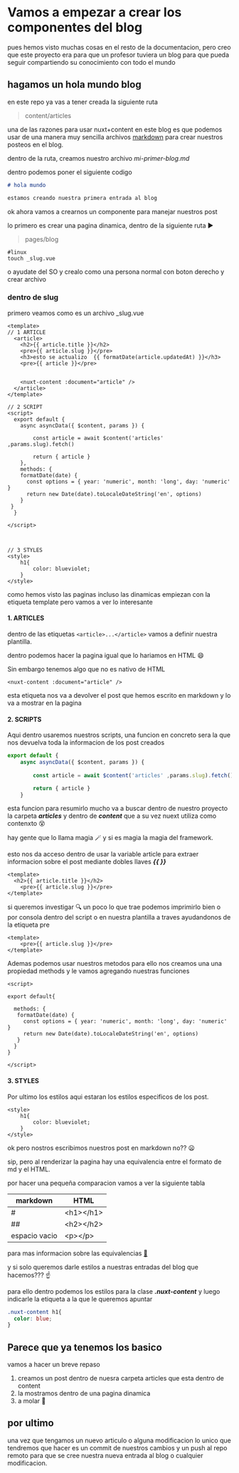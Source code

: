 # Vamos a empezar a crear los componentes del blog

pues hemos visto muchas cosas en el resto de la documentacion, pero creo que este proyecto era para que un profesor tuviera un blog para que pueda seguir compartiendo su conocimiento con todo el mundo

## hagamos un hola mundo blog

en este repo ya vas a tener creada la siguiente ruta

> content/articles

una de las razones para usar nuxt+content en este blog es que podemos usar de una manera muy sencilla archivos [markdown](https://markdown.es/) para crear nuestros posteos en el blog.

dentro de la ruta, creamos nuestro archivo *mi-primer-blog.md*

dentro podemos poner el siguiente codigo 

```md
# hola mundo

estamos creando nuestra primera entrada al blog
```

ok ahora vamos a crearnos un componente para manejar nuestros post

lo primero es crear una pagina dinamica, dentro de la siguiente ruta ▶️
>pages/blog

```Shell
#linux
touch _slug.vue

```
o ayudate del SO y crealo como una persona normal con boton derecho y crear archivo

### dentro de slug

primero veamos como es un archivo _slug.vue

```vue
<template>
// 1 ARTICLE 
  <article>
    <h2>{{ article.title }}</h2>
    <pre>{{ article.slug }}</pre>
    <h3>esto se actualizo  {{ formatDate(article.updatedAt) }}</h3>
    <pre>{{ article }}</pre>
    

    <nuxt-content :document="article" />
  </article>
</template>

// 2 SCRIPT
<script>
  export default {
    async asyncData({ $content, params }) {
      
        const article = await $content('articles' ,params.slug).fetch()

        return { article }
    },
    methods: {
    formatDate(date) {
      const options = { year: 'numeric', month: 'long', day: 'numeric' }
      return new Date(date).toLocaleDateString('en', options)
    }
 }
  }

</script>



// 3 STYLES
<style>
    h1{
        color: blueviolet;
    }
</style>

```

como hemos visto las paginas incluso las dinamicas empiezan con la etiqueta template pero vamos a ver lo interesante

#### 1. ARTICLES

dentro de las etiquetas ```<article>...</article>``` vamos a definir nuestra plantilla.

dentro podemos hacer la pagina igual que lo hariamos en HTML 😄

Sin embargo tenemos algo que no es nativo de HTML
```vue
<nuxt-content :document="article" />
```
esta etiqueta nos va a devolver el post que hemos escrito en markdown y lo va a mostrar en la pagina 

#### 2. SCRIPTS

Aqui dentro usaremos nuestros scripts, una funcion en concreto sera la que nos devuelva toda la informacion de los post creados

```javascript
export default {
    async asyncData({ $content, params }) {
      
        const article = await $content('articles' ,params.slug).fetch()

        return { article }
    }
```
esta funcion para resumirlo mucho va a buscar dentro de nuestro proyecto la carpeta ***articles*** y dentro de ***content*** que a su vez nuext utiliza como contenxto 😵

hay gente que lo llama magia 🪄 y si es magia la magia del framework.

esto nos da acceso dentro de usar la variable article para extraer informacion sobre el post mediante dobles llaves ***{{ }}***
```vue
<template>
  <h2>{{ article.title }}</h2>
    <pre>{{ article.slug }}</pre>
</template>
```

si queremos investigar 🔍 un poco lo que trae podemos imprimirlo bien o por consola dentro del script o en nuestra plantilla a traves ayudandonos de la etiqueta pre

```vue
<template>
    <pre>{{ article.slug }}</pre>
</template>
```

Ademas podemos usar nuestros metodos para ello nos creamos una una propiedad methods y le vamos agregando nuestras funciones

```vue
<script>

export default{

  methods: {
   formatDate(date) {
     const options = { year: 'numeric', month: 'long', day: 'numeric' }
     return new Date(date).toLocaleDateString('en', options)
   }
  }
}

</script>
```

#### 3. STYLES

Por ultimo los estilos aqui estaran los estilos especificos de los post. 

```vue
<style>
    h1{
        color: blueviolet;
    }
</style>
```

ok pero nostros escribimos nuestros post en markdown no?? :frowning:

sip, pero al renderizar la pagina hay una equivalencia entre el formato de md y el HTML.

por hacer una pequeña comparacion vamos a ver la siguiente tabla

| markdown      | HTML     |
| ------------ | -------- |
| #   | \<h1>\</h1>|
| ## | \<h2>\</h2> |
| espacio vacio | \<p>\</p> |


para mas informacion sobre las equivalencias  [:link:](https://www.markdownguide.org/basic-syntax/)

 y si solo queremos darle estilos a nuestras entradas del blog que hacemos??? :point_up: 

 para ello dentro podemos los estilos para la clase ***.nuxt-content*** y luego indicarle la etiqueta a la que le queremos apuntar

 ```css
 .nuxt-content h1{
   color: blue;
 }
 ```

## Parece que ya tenemos los basico
vamos a hacer un breve repaso

1. creamos un post dentro de nuesra carpeta articles que esta dentro de content
2. la mostramos dentro de una pagina dinamica
3. a molar 🚀

## por ultimo
una vez que tengamos un nuevo articulo o alguna modificacion lo unico que tendremos que hacer es un commit de nuestros cambios y un push al repo remoto para que se cree nuestra nueva entrada al blog o cualquier modificacion.







